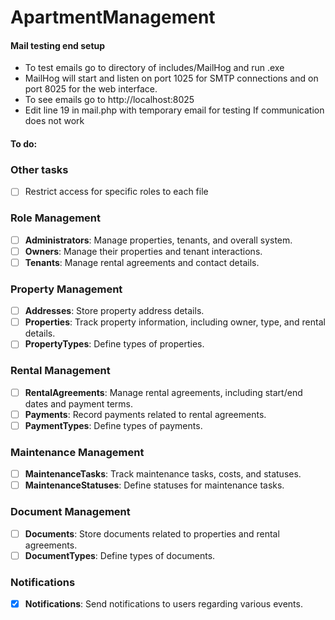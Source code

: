 ﻿# ApartmentManagement

#### Mail testing end setup

- To test emails go to directory of includes/MailHog and run .exe
- MailHog will start and listen on port 1025 for SMTP connections and on port 8025 for the web interface.
- To see emails go to http://localhost:8025
- Edit line 19 in mail.php with temporary email for testing If communication does not work


#### To do:

### Other tasks
- [ ] Restrict access for specific roles to each file

### Role Management
- [ ] **Administrators**: Manage properties, tenants, and overall system.
- [ ] **Owners**: Manage their properties and tenant interactions.
- [ ] **Tenants**: Manage rental agreements and contact details.

### Property Management
- [ ] **Addresses**: Store property address details.
- [ ] **Properties**: Track property information, including owner, type, and rental details.
- [ ] **PropertyTypes**: Define types of properties.

### Rental Management
- [ ] **RentalAgreements**: Manage rental agreements, including start/end dates and payment terms.
- [ ] **Payments**: Record payments related to rental agreements.
- [ ] **PaymentTypes**: Define types of payments.

### Maintenance Management
- [ ] **MaintenanceTasks**: Track maintenance tasks, costs, and statuses.
- [ ] **MaintenanceStatuses**: Define statuses for maintenance tasks.

### Document Management
- [ ] **Documents**: Store documents related to properties and rental agreements.
- [ ] **DocumentTypes**: Define types of documents.

### Notifications
- [x] **Notifications**: Send notifications to users regarding various events.